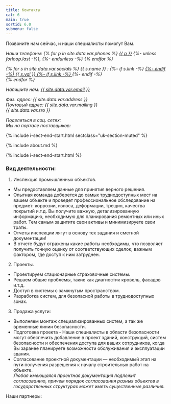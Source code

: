 ```yaml
---
title: Контакты
cat: 6
main: true
sortid: 6.0
submenu: false
---
```


Позвоните нам сейчас, и наши специалисты помогут Вам.
<address>
<span uk-icon="receiver"></span> Наши телефоны:
{% for p in site.data.var.phones %}
    <a href="tel:{{ p }}">{{ p }}</a>
    {%- unless forloop.last -%},&#32;{%- endunless -%}
{% endfor %}<br/>

{% for s in site.data.var.socials %}
    <span uk-icon="{{ s.name | downcase }}"></span>
    {{ s.name }} :
    {%- if s.link -%}
        <a href="{{ s.link }}">
    {%- endif -%}
    {{ s.val }}
    {%- if s.link -%}
        </a>
    {%- endif -%}
    <br/>
{% endfor %}

<span uk-icon="commenting"></span> Напишите нам: <a href="mailto:{{ site.data.var.email }}">{{ site.data.var.email }}</a><br/>


<span uk-icon="location"></span>Физ. адрес:  {{ site.data.var.address }} <br/>
<span uk-icon="mail"></span>Почтовый адрес: {{ site.data.var.mailing }} <br/>
<span uk-icon="info"></span> {{ site.data.var.sro }} <br/>

<span uk-icon="social"></span>Поделиться в соц. сетях: <br/>
<span uk-icon="link"></span>Мы на портале поставщиков: <br/>
</address>

{% include i-sect-end-start.html sectclass="uk-section-muted" %}

{% include about.md %}

{% include i-sect-end-start.html %}

### Вид деятельности:
1.	Инспекция промышленных объектов.  
-    Мы предоставляем данные для принятия верного решения.   
-    Опытная команда доберется до самых труднодоступных мест на вашем объекте и проведет профессиональное обследование на предмет: коррозии, износа, деформации, трещин, качества покрытий и.т.д. Вы получите важную, детализированную информацию, необходимую для планирования ремонтных или иных работ. Тем самым защитите свои активы и минимизируете свои траты.  
-    Отчеты инспекции лягут в основу тех задания и сметной документации!  
-    В отчете будут отражены какие работы необходимы, что позволяет получить точную оценку от соответствующих сделок; важным фактором, где доступ к ним затруднен.

2.	Проекты.  
-    Проектируем стационарные страховочные системы.
-    Решаем общие проблемы, такие как диагностик кровель, фасадов и.т.д.
-    Доступ в системы с замкнутым пространством.
-    Разработка систем, для безопасной работы в труднодоступных зонах.

3.	Продажа услуги:     
-    Выполняем монтаж специализированных систем, а так же временные линии безопасности.  
-    Подготовка проекта - Наши специалисты в области безопасности могут обеспечить добавление в проект зданий, конструкций, систем безопасности и обеспечения доступа для ваших сотрудников, когда Вы заранее планируете возможности обслуживания и эксплуатации здания.  
-    Согласование проектной документации — необходимый этап на пути получения разрешения к началу строительных работ на объекте.  
    *Любая имеющаяся проектная документация подлежит согласованию, причем порядок согласования разных объектов в государственных структурах может иметь существенные различия.* 

Наши партнеры:

